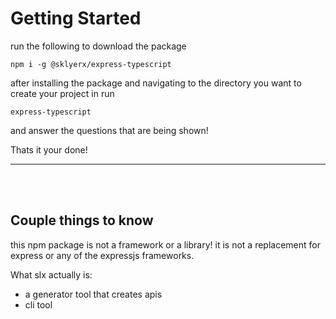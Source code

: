 # Getting Started

run the following to download the package

```
npm i -g @sklyerx/express-typescript
```

after installing the package and navigating to the directory you want to create your project in run

```
express-typescript
```

and answer the questions that are being shown!

Thats it your done!

---

<br>
<br>

## Couple things to know

this npm package is not a framework or a library! it is not a replacement for express or any of the expressjs frameworks.

What slx actually is:

- a generator tool that creates apis
- cli tool
